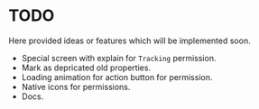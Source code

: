 # TODO

Here provided ideas or features which will be implemented soon.

- Special screen with explain for `Tracking` permission.
- Mark as depricated old properties.
- Loading animation for action button for permission.
- Native icons for permissions.
- Docs.

